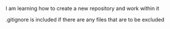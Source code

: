 I am learning how to create a new repository and work within it

.gitignore is included if there are any files that are to be excluded
